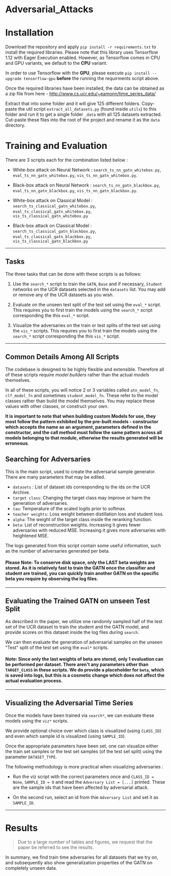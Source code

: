 # Adversarial_Attacks
# Installation

Download the repository and apply `pip install -r requirements.txt` to install the required libraries. Please note that this library uses Tensorflow 1.12 with Eager Execution enabled. However, as Tensorflow comes in CPU and GPU variants, we default to the **CPU** variant.

In order to use Tensorflow with the **GPU**, please execute `pip install --upgrade tensorflow-gpu` **before** the running the requirments script above.

Once the required libraries have been installed, the data can be obtained as a zip file from here - http://www.cs.ucr.edu/~eamonn/time_series_data/

Extract that into some folder and it will give 125 different folders. Copy-paste the util script `extract_all_datasets.py` (found inside `utils`) to this folder and run it to get a single folder `_data` with all 125 datasets extracted. Cut-paste these files into the root of the project and rename it as the `data` directory.

# Training and Evaluation

There are 3 scripts each for the combination listed below : 

- White-box attack on Neural Network : `search_ts_nn_gatn_whitebox.py`, `eval_ts_nn_gatn_whitebox.py`, `vis_ts_nn_gatn_whitebox.py`.
- Black-box attack on Neural Network : `search_ts_nn_gatn_blackbox.py`, `eval_ts_nn_gatn_blackbox.py`, `vis_ts_nn_gatn_blackbox.py`.

- White-box attack on Classical Model : `search_ts_classical_gatn_whitebox.py`, `eval_ts_classical_gatn_whitebox.py`, `vis_ts_classical_gatn_whitebox.py`
- Black-box attack on Classical Model : `search_ts_classical_gatn_blackbox.py`, `eval_ts_classical_gatn_blackbox.py`, `vis_ts_classical_gatn_blackbox.py`
-----

## Tasks 
The three tasks that can be done with these scripts is as follows:

1) Use the `search_*` script to train the `GATN`, `Base` and if necessary, `Student` networks on the UCR datasets selected in the `datasets` list. You may add or remove any of the UCR datasets as you wish.

2) Evaluate on the unseen test split of the test set using the `eval_*` script. This requires you to first train the models using the `search_*` script corresponding the this `eval_*` script.

3) Visualize the adversaries on the train or test splits of the test set using the `vis_*` scripts. This requires you to first train the models using the `search_*` script corresponding the this `vis_*` script.

-----

## Common Details Among All Scripts

The codebase is designed to be highly flexible and extensible. Therefore all of these scripts require *model builders* rather than the actual *models* themselves.

In all of these scripts, you will notice 2 or 3 variables called `atn_model_fn`, `clf_model_fn` and sometimes `student_model_fn`. These refer to the model classes rather than build the model themselves. You may replace these values with other classes, or construct your own. 

**It is important to note that when building custom Models for use, they most follow the pattern exhibited by the pre-built models - constructor which accepts the name as an argument, parameters defined in the constructor, and the call method must follow the same pattern across all models belonging to that module, otherwise the results generated will be erroneous**.

## Searching for Adversaries

This is the main script, used to create the adversarial sample generator. There are many parameters that may be edited.

- `datasets` : List of dataset ids corresponding to the ids on the UCR Archive.
- `target class`: Changing the target class may improve or harm the generation of adversaries.
- `tau`: Temperature of the scaled logits prior to softmax.
- `teacher weights`: Loss weight between distillation loss and student loss.
- `alpha`: The weight of the target class inside the reranking function.
- `beta`: List of reconstruction weights. Increasing it gives fewer adversaries with reduced MSE. Increasing it gives more adversaries with heightened MSE.

The logs generated from this script contain some useful information, such as the number of adversaries generated per beta.

#### Please Note: To conserve disk space, only the LAST beta weights are stored. As it is relatively fast to train the GATN once the classifier and student are trained, you can quickly train another GATN on the specific beta you require by observing the log files.
-----

## Evaluating the Trained GATN on unseen Test Split

As described in the paper, we utilize one randomly sampled half of the test set of the UCR dataset to train the student and the GATN model, and provide scores on this dataset inside the log files during `search`. 

We can then evaluate the generation of adversarial samples on the unseen "Test" split of the test set using the `eval*` scripts.

#### Note: Since only the last weights of beta are stored, only 1 evaluation can be performed per dataset. There aren't any parameters other than `TARGET_CLASS` in these scripts. We do provide a placeholder for `beta`, which is saved into logs, but this is a cosmetic change which does not affect the actual evaluation process. 
-----

## Visualizing the Adversarial Time Series

Once the models have been trained via `search*`, we can evaluate these models using the `viz*` scripts.

We provide optional choice over which class is visualized (using `CLASS_ID`) and even which sample id is visualized (using `SAMPLE_ID`).

Once the appropriate parameters have been set, one can visualize either the train set samples or the test set samples (of the test set split) using the parameter `DATASET_TYPE`.

The following methodology is more practical when visualizing adversaries : 

- Run the viz script with the correct parameters once and `CLASS_ID = None`, `SAMPLE_ID = 0` and read the `Adversary List = [...]` printed. These are the sample ids that have been affected by adversarial attack.

- On the second run, select an id from thie `Adversary List` and set it as `SAMPLE_ID`.
-----

# Results

> Due to a large number of tables and figures, we request that the paper be referred to see the results.

In summary, we find train time adversaries for all datasets that we try on, and subsequently also show generalization properties of the GATN on completely unseen data.